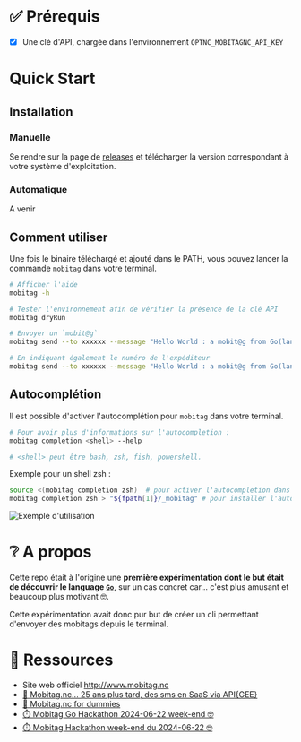 # ✅ Prérequis

- [x] Une clé d'API, chargée dans l'environnement `OPTNC_MOBITAGNC_API_KEY`

# Quick Start

## Installation

### Manuelle

Se rendre sur la page de [releases](https://github.com/opt-nc/mobitag-cli/releases) et télécharger la version correspondant à votre système d'exploitation.

### Automatique

A venir

## Comment utiliser

Une fois le binaire téléchargé et ajouté dans le PATH, vous pouvez lancer la commande `mobitag` dans votre terminal.

```sh
# Afficher l'aide
mobitag -h
```

```sh
# Tester l'environnement afin de vérifier la présence de la clé API
mobitag dryRun
```

```sh
# Envoyer un `mobit@g`
mobitag send --to xxxxxx --message "Hello World : a mobit@g from Go(lang) XD"

# En indiquant également le numéro de l'expéditeur
mobitag send --to xxxxxx --message "Hello World : a mobit@g from Go(lang) XD" --from yyyyyy
```

## Autocomplétion

Il est possible d'activer l'autocomplétion pour `mobitag` dans votre terminal.

```sh
# Pour avoir plus d'informations sur l'autocompletion :
mobitag completion <shell> --help

# <shell> peut être bash, zsh, fish, powershell.
```

Exemple pour un shell zsh :

```sh
source <(mobitag completion zsh)  # pour activer l'autocompletion dans le shell courant
mobitag completion zsh > "${fpath[1]}/_mobitag" # pour installer l'autocompletion de manière permanente
```

![Exemple d'utilisation](media/mobitag-cli.gif)

# ❔ A propos

Cette repo était à l'origine une **première expérimentation dont le but était de découvrir le language [`Go`](https://go.dev/)**, sur un cas concret car... c'est plus amusant et beaucoup plus motivant 🤓.

Cette expérimentation avait donc pur but de créer un cli permettant d'envoyer des mobitags depuis le terminal.


# 🔖 Ressources

- Site web officiel http://www.mobitag.nc
- [🥳 Mobitag.nc... 25 ans plus tard, des sms en SaaS via API{GEE}](https://dev.to/optnc/mobitagnc-25-ans-plus-tard-des-sms-en-saas-via-apigee-2h9e)
- [📲 Mobitag.nc for dummies](https://www.kaggle.com/code/optnouvellecaldonie/mobitag-nc-for-dummies)
- [⏱️ Mobitag Go Hackathon 2024-06-22 week-end 🤓](https://dev.to/adriens/mobitag-go-hackathon-2024-06-22-week-end-2n16)
- [⏱️ Mobitag Hackathon week-end du 2024-06-22 🤓](https://youtu.be/yVoMg7CXgaM)
